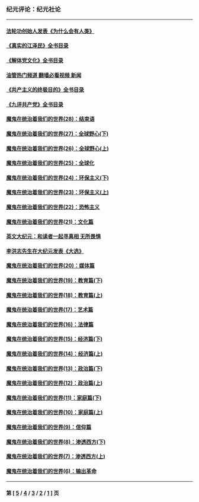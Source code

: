 ### 纪元评论：纪元社论
---
#### [法轮功创始人发表《为什么会有人类》](../../pages/nsc422/n13912117.md?04020330) 
#### [《真实的江泽民》全书目录](../../pages/nsc422/n13721399.md?04020330) 
#### [《解体党文化》全书目录](../../pages/nsc422/n13721157.md?04020330) 
#### [油管热门频道 翻墙必看视频 新闻](ok?04020330)
#### [《共产主义的终极目的》全书目录](../../pages/nsc422/n13721048.md?04020330) 
#### [《九评共产党》全书目录](../../pages/nsc422/n13708085.md?04020330) 
#### [魔鬼在统治着我们的世界(28)：结束语](../../pages/nsc422/n10936246.md?04020330) 
#### [魔鬼在统治着我们的世界(27)：全球野心(下)](../../pages/nsc422/n10928319.md?04020330) 
#### [魔鬼在统治着我们的世界(26)：全球野心(上)](../../pages/nsc422/n10900318.md?04020330) 
#### [魔鬼在统治着我们的世界(25)：全球化](../../pages/nsc422/n10788205.md?04020330) 
#### [魔鬼在统治着我们的世界(24)：环保主义(下)](../../pages/nsc422/n10695307.md?04020330) 
#### [魔鬼在统治着我们的世界(23)：环保主义(上)](../../pages/nsc422/n10688613.md?04020330) 
#### [魔鬼在统治着我们的世界(22)：恐怖主义](../../pages/nsc422/n10614727.md?04020330) 
#### [魔鬼在统治着我们的世界(21)：文化篇](../../pages/nsc422/n10597706.md?04020330) 
#### [英文大纪元：和读者一起寻真相 无所畏惧](../../pages/nsc422/n12542027.md?04020330) 
#### [李洪志先生在大纪元发表《大选》](../../pages/nsc422/n12534746.md?04020330) 
#### [魔鬼在统治着我们的世界(20)：媒体篇](../../pages/nsc422/n10586579.md?04020330) 
#### [魔鬼在统治着我们的世界(19)：教育篇(下)](../../pages/nsc422/n10564808.md?04020330) 
#### [魔鬼在统治着我们的世界(18)：教育篇(上)](../../pages/nsc422/n10526970.md?04020330) 
#### [魔鬼在统治着我们的世界(17)：艺术篇](../../pages/nsc422/n10499093.md?04020330) 
#### [魔鬼在统治着我们的世界(16)：法律篇](../../pages/nsc422/n10485969.md?04020330) 
#### [魔鬼在统治着我们的世界(15)：经济篇(下)](../../pages/nsc422/n10469975.md?04020330) 
#### [魔鬼在统治着我们的世界(14)：经济篇(上)](../../pages/nsc422/n10457370.md?04020330) 
#### [魔鬼在统治着我们的世界(13)：政治篇(下)](../../pages/nsc422/n10448270.md?04020330) 
#### [魔鬼在统治着我们的世界(12)：政治篇(上)](../../pages/nsc422/n10444576.md?04020330) 
#### [魔鬼在统治着我们的世界(11)：家庭篇(下)](../../pages/nsc422/n10440961.md?04020330) 
#### [魔鬼在统治着我们的世界(10)：家庭篇(上)](../../pages/nsc422/n10435448.md?04020330) 
#### [魔鬼在统治着我们的世界(9)：信仰篇](../../pages/nsc422/n10432159.md?04020330) 
#### [魔鬼在统治着我们的世界(8)：渗透西方(下)](../../pages/nsc422/n10429603.md?04020330) 
#### [魔鬼在统治着我们的世界(7)：渗透西方(上)](../../pages/nsc422/n10426013.md?04020330) 
#### [魔鬼在统治着我们的世界(6)：输出革命](../../pages/nsc422/n10421536.md?04020330) 

---
#### 第 [ [5](./5.md?04020330) / [4](./4.md?04020330) / [3](./3.md?04020330) / [2](./2.md?04020330) / [1](./1.md?04020330) ] 页
